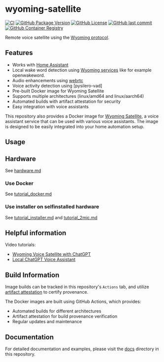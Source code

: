 # wyoming-satellite

[![CI](https://github.com/florian-asche/wyoming-satellite/actions/workflows/docker-build-release.yml/badge.svg)](https://github.com/florian-asche/wyoming-satellite/actions/workflows/docker-build-release.yml) [![GitHub Package Version](https://img.shields.io/github/v/tag/florian-asche/wyoming-satellite?label=version)](https://github.com/florian-asche/wyoming-satellite/pkgs/container/wyoming-satellite) [![GitHub License](https://img.shields.io/github/license/florian-asche/wyoming-satellite)](https://github.com/florian-asche/wyoming-satellite/blob/main/LICENSE.md) [![GitHub last commit](https://img.shields.io/github/last-commit/florian-asche/wyoming-satellite)](https://github.com/florian-asche/wyoming-satellite/commits) [![GitHub Container Registry](https://img.shields.io/badge/Container%20Registry-GHCR-blue)](https://github.com/florian-asche/wyoming-satellite/pkgs/container/wyoming-satellite)

Remote voice satellite using the [Wyoming protocol](https://github.com/rhasspy/wyoming).

## Features

- Works with [Home Assistant](https://www.home-assistant.io/integrations/wyoming)
- Local wake word detection using [Wyoming services](https://github.com/rhasspy/wyoming#wyoming-projects) like for example openwakeword.
- Audio enhancements using [webrtc](https://github.com/rhasspy/webrtc-noise-gain/)
- Voice activity detection using [pysilero-vad]
- Pre-built Docker image for Wyoming Satellite
- Supports multiple architectures (linux/amd64 and linux/aarch64)
- Automated builds with artifact attestation for security
- Easy integration with voice assistants

This repository also provides a Docker image for [Wyoming Satellite](https://github.com/rhasspy/wyoming-satellite), a voice assistant service that can be used with various voice assistants. The image is designed to be easily integrated into your home automation setup.

## Usage

## Hardware

See [hardware.md](docs/hardware.md)

### Use Docker

See [tutorial_docker.md](docs/tutorial_docker.md)

### Use installer on selfinstalled hardware

See [tutorial_installer.md](docs/tutorial_installer.md) and [tutorial_2mic.md](docs/tutorial_2mic.md)

## Helpful information

Video tutorials:

* [Wyoming Voice Satellite with ChatGPT](https://www.youtube.com/watch?v=eTKgc0YDCwE)
* [Local ChatGPT Voice Assistant](https://www.youtube.com/watch?v=pAKqKTkx5X4)

## Build Information

Image builds can be tracked in this repository's `Actions` tab, and utilize [artifact attestation](https://docs.github.com/en/actions/security-guides/using-artifact-attestations-to-establish-provenance-for-builds) to certify provenance.

The Docker images are built using GitHub Actions, which provides:

- Automated builds for different architectures
- Artifact attestation for build provenance verification
- Regular updates and maintenance

## Documentation

For detailed documentation and examples, please visit the [docs](docs/) directory in this repository.
